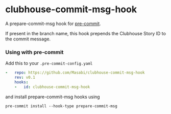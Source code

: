 clubhouse-commit-msg-hook
=========================

A prepare-commit-msg hook for [pre-commit](https://pre-commit.com/).

If present in the branch name, this hook prepends the Clubhouse Story ID to the commit message.

### Using with pre-commit

Add this to your `.pre-commit-config.yaml`

```yaml
-   repo: https://github.com/Masabi/clubhouse-commit-msg-hook
    rev: v0.1
    hooks:
    -   id: clubhouse-commit-msg-hook
```

and install prepare-commit-msg hooks using
```
pre-commit install --hook-type prepare-commit-msg
```
